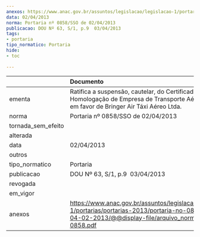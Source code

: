 ```yaml
---
anexos: https://www.anac.gov.br/assuntos/legislacao/legislacao-1/portarias/portarias-2013/portaria-no-0858-sso-de-04-02-2013/@@display-file/arquivo_norma/PA2013-0858.pdf
data: 02/04/2013
norma: Portaria nº 0858/SSO de 02/04/2013
publicacao: DOU Nº 63, S/1, p.9  03/04/2013
tags:
- portaria
tipo_normatico: Portaria
hide: 
- toc 
 
---
```


|                    | Documento                                                                                                                                                         |
|:-------------------|:------------------------------------------------------------------------------------------------------------------------------------------------------------------|
| ementa             | Ratifica a suspensão, cautelar, do Certificado de Homologação de Empresa de Transporte Aéreo, emitido em favor de Bringer Air Táxi Aéreo Ltda.                    |
| norma              | Portaria nº 0858/SSO de 02/04/2013                                                                                                                                |
| tornada_sem_efeito |                                                                                                                                                                   |
| alterada           |                                                                                                                                                                   |
| data               | 02/04/2013                                                                                                                                                        |
| outros             |                                                                                                                                                                   |
| tipo_normatico     | Portaria                                                                                                                                                          |
| publicacao         | DOU Nº 63, S/1, p.9  03/04/2013                                                                                                                                   |
| revogada           |                                                                                                                                                                   |
| em_vigor           |                                                                                                                                                                   |
| anexos             | https://www.anac.gov.br/assuntos/legislacao/legislacao-1/portarias/portarias-2013/portaria-no-0858-sso-de-04-02-2013/@@display-file/arquivo_norma/PA2013-0858.pdf |